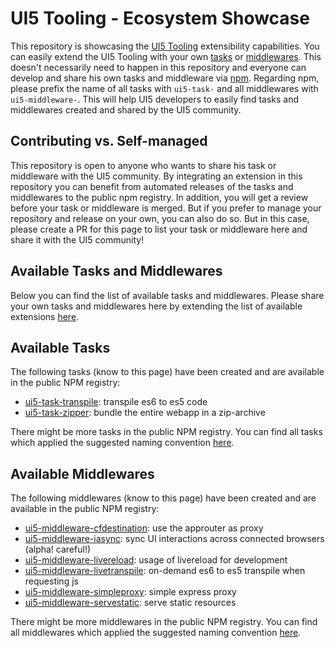 # UI5 Tooling - Ecosystem Showcase

This repository is showcasing the [UI5 Tooling](https://sap.github.io/ui5-tooling/) extensibility capabilities. You can easily extend the UI5 Tooling with your own [tasks](https://sap.github.io/ui5-tooling/pages/extensibility/CustomTasks/) or [middlewares](https://sap.github.io/ui5-tooling/pages/extensibility/CustomServerMiddleware/). This doesn't necessarily need to happen in this repository and everyone can develop and share his own tasks and middleware via [npm](https://www.npmjs.com/). Regarding npm, please prefix the name of all tasks with `ui5-task-` and all middlewares with `ui5-middleware-`. This will help UI5 developers to easily find tasks and middlewares created and shared by the UI5 community.

## Contributing vs. Self-managed

This repository is open to anyone who wants to share his task or middleware with the UI5 community. By integrating an extension in this repository you can benefit from automated releases of the tasks and middlewares to the public npm registry. In addition, you will get a review before your task or middleware is merged. But if you prefer to manage your repository and release on your own, you can also do so. But in this case, please create a PR for this page to list your task or middleware here and share it with the UI5 community!

## Available Tasks and Middlewares

Below you can find the list of available tasks and middlewares. Please share your own tasks and middlewares here by extending the list of available extensions [here](https://github.com/petermuessig/ui5-ecosystem-showcase/edit/master/docs/index.md).

## Available Tasks

The following tasks (know to this page) have been created and are available in the public NPM registry:

* [ui5-task-transpile](https://www.npmjs.com/package/ui5-task-transpile): transpile es6 to es5 code
* [ui5-task-zipper](https://www.npmjs.com/package/ui5-task-zipper): bundle the entire webapp in a zip-archive

There might be more tasks in the public NPM registry. You can find all tasks which applied the suggested naming convention [here](https://www.npmjs.com/search?q=ui5-task-).

## Available Middlewares

The following middlewares (know to this page) have been created and are available in the public NPM registry:

* [ui5-middleware-cfdestination](https://www.npmjs.com/package/ui5-middleware-cfdestination): use the approuter as proxy
* [ui5-middleware-iasync](https://www.npmjs.com/package/ui5-middleware-iasync): sync UI interactions across connected browsers (alpha! careful!)
* [ui5-middleware-livereload](https://www.npmjs.com/package/ui5-middleware-livereload): usage of livereload for development
* [ui5-middleware-livetranspile](https://www.npmjs.com/package/ui5-middleware-livetranspile): on-demand es6 to es5 transpile when requesting js
* [ui5-middleware-simpleproxy](https://www.npmjs.com/package/ui5-middleware-simpleproxy): simple express proxy
* [ui5-middleware-servestatic](https://www.npmjs.com/package/ui5-middleware-servestatic): serve static resources

There might be more middlewares in the public NPM registry. You can find all middlewares which applied the suggested naming convention [here](https://www.npmjs.com/search?q=ui5-middleware-).
